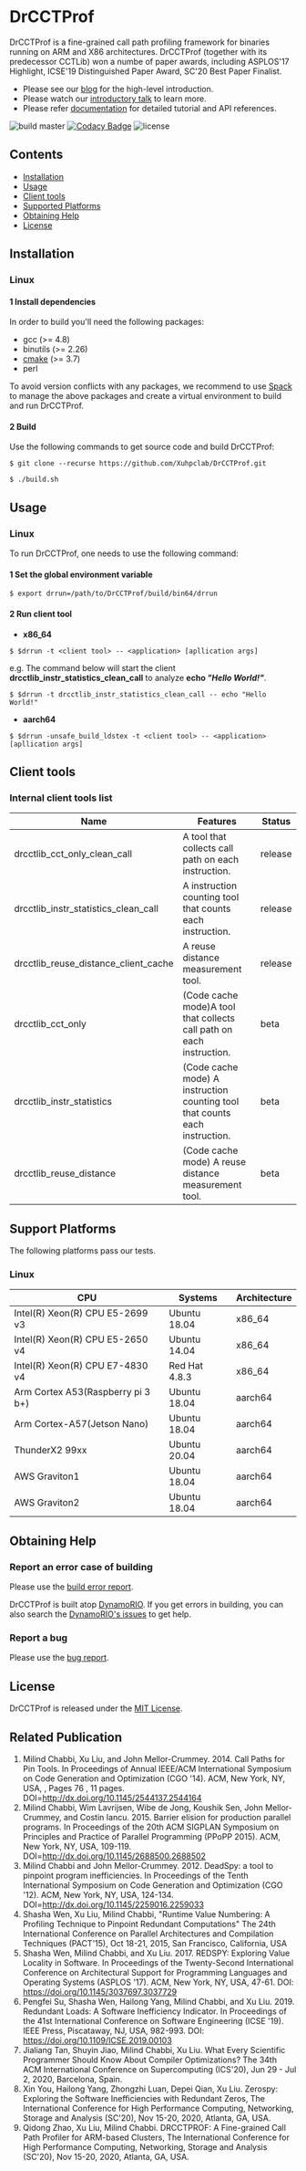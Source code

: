 # DrCCTProf

DrCCTProf is a fine-grained call path profiling framework for binaries running on ARM and X86 architectures. DrCCTProf (together with its predecessor CCTLib) won a numbe of paper awards, including ASPLOS'17 Highlight, ICSE'19 Distinguished Paper Award, SC'20 Best Paper Finalist. 

-   Please see our [blog](https://xl10.github.io/blog/drcctprof.html) for the high-level introduction.
-   Please watch our [introductory talk](https://www.youtube.com/watch?v=oUB9yh_78hE) to learn more.
-   Please refer [documentation](https://drcctprof.readthedocs.io/en/latest/) for detailed tutorial and API references. 

![build master](https://github.com/Xuhpclab/DrCCTProf/workflows/build%20master/badge.svg)
[![Codacy Badge](https://app.codacy.com/project/badge/Grade/d9708750f8b24b60bc0102dd5b89e4dd)](https://www.codacy.com/gh/Xuhpclab/DrCCTProf/dashboard?utm_source=github.com&utm_medium=referral&utm_content=Xuhpclab/DrCCTProf&utm_campaign=Badge_Grade)
![license](https://img.shields.io/github/license/Xuhpclab/DrCCTProf)

## Contents

-   [Installation](#installation)
-   [Usage](#usage)
-   [Client tools](#client-tools)
-   [Supported Platforms](#support-platforms)
-   [Obtaining Help](#obtaining-help)
-   [License](#license)

## Installation

### Linux

#### 1 Install dependencies

In order to build you'll need the following packages:

-   gcc (>= 4.8)
-   binutils (>= 2.26)
-   [cmake](https://cmake.org/download/) (>= 3.7)
-   perl

To avoid version conflicts with any packages, we recommend to use [Spack](https://spack.io/) to manage the above packages and create a virtual environment to build and run DrCCTProf. 

#### 2 Build

Use the following commands to get source code and build DrCCTProf:

```console
$ git clone --recurse https://github.com/Xuhpclab/DrCCTProf.git
```

```console
$ ./build.sh
```

## Usage

### Linux

To run DrCCTProf, one needs to use the following command:

#### 1 Set the global environment variable

```console
$ export drrun=/path/to/DrCCTProf/build/bin64/drrun
```

#### 2 Run client tool

-   **x86_64**

```console
$ $drrun -t <client tool> -- <application> [apllication args]
```

e.g. The command below will start the client **drcctlib_instr_statistics_clean_call** to analyze **echo _"Hello World!"_**.

```console
$ $drrun -t drcctlib_instr_statistics_clean_call -- echo "Hello World!"
```

-   **aarch64**

```console
$ $drrun -unsafe_build_ldstex -t <client tool> -- <application> [apllication args]
```

## Client tools

### Internal client tools list

| Name                                 | Features                                                                    | Status  |
| ------------------------------------ | --------------------------------------------------------------------------- | ------- |
| drcctlib_cct_only_clean_call         | A tool that collects call path on each instruction.                         | release |
| drcctlib_instr_statistics_clean_call | A instruction counting tool that counts each instruction.                   | release |
| drcctlib_reuse_distance_client_cache | A reuse distance measurement tool.                                          | release |
| drcctlib_cct_only                    | (Code cache mode)A tool that collects call path on each instruction.        | beta    |
| drcctlib_instr_statistics            | (Code cache mode) A instruction counting tool that counts each instruction. | beta    |
| drcctlib_reuse_distance              | (Code cache mode) A reuse distance measurement tool.                        | beta    |


## Support Platforms

The following platforms pass our tests.

### Linux

| CPU                               | Systems       | Architecture |
| --------------------------------- | ------------- | ------------ |
| Intel(R) Xeon(R) CPU E5-2699 v3   | Ubuntu 18.04  | x86_64       |
| Intel(R) Xeon(R) CPU E5-2650 v4   | Ubuntu 14.04  | x86_64       |
| Intel(R) Xeon(R) CPU E7-4830 v4   | Red Hat 4.8.3 | x86_64       |
| Arm Cortex A53(Raspberry pi 3 b+) | Ubuntu 18.04  | aarch64      |
| Arm Cortex-A57(Jetson Nano)       | Ubuntu 18.04  | aarch64      |
| ThunderX2 99xx                    | Ubuntu 20.04  | aarch64      |
| AWS Graviton1                     | Ubuntu 18.04  | aarch64      |
| AWS Graviton2                     | Ubuntu 18.04  | aarch64      |

## Obtaining Help

### Report an error case of building

Please use the [build error report](https://github.com/Xuhpclab/DrCCTProf/issues/new?labels=build-error&template=build_error.md&title=Build+error).

DrCCTProf is built atop [DynamoRIO](https://github.com/DynamoRIO/dynamorio). If you get errors in building, you can also search the [DynamoRIO's issues](https://github.com/DynamoRIO/dynamorio/issues) to get help.

### Report a bug

Please use the [bug report](https://github.com/Xuhpclab/DrCCTProf/issues/new?labels=bug-report&template=bug_report.md&title=Bug+report).

## License

DrCCTProf is released under the [MIT License](http://www.opensource.org/licenses/MIT).

## Related Publication
1. Milind Chabbi, Xu Liu, and John Mellor-Crummey. 2014. Call Paths for Pin Tools. In Proceedings of Annual IEEE/ACM International Symposium on Code Generation and Optimization (CGO '14). ACM, New York, NY, USA, , Pages 76 , 11 pages. DOI=http://dx.doi.org/10.1145/2544137.2544164
2. Milind Chabbi, Wim Lavrijsen, Wibe de Jong, Koushik Sen, John Mellor-Crummey, and Costin Iancu. 2015. Barrier elision for production parallel programs. In Proceedings of the 20th ACM SIGPLAN Symposium on Principles and Practice of Parallel Programming (PPoPP 2015). ACM, New York, NY, USA, 109-119. DOI=http://dx.doi.org/10.1145/2688500.2688502
3. Milind Chabbi and John Mellor-Crummey. 2012. DeadSpy: a tool to pinpoint program inefficiencies. In Proceedings of the Tenth International Symposium on Code Generation and Optimization (CGO '12). ACM, New York, NY, USA, 124-134. DOI=http://dx.doi.org/10.1145/2259016.2259033
4. Shasha Wen, Xu Liu, Milind Chabbi, "Runtime Value Numbering: A Profiling Technique to Pinpoint Redundant Computations"  The 24th International Conference on Parallel Architectures and Compilation Techniques (PACT'15), Oct 18-21, 2015, San Francisco, California, USA
5. Shasha Wen, Milind Chabbi, and Xu Liu. 2017. REDSPY: Exploring Value Locality in Software. In Proceedings of the Twenty-Second International Conference on Architectural Support for Programming Languages and Operating Systems (ASPLOS '17). ACM, New York, NY, USA, 47-61. DOI: https://doi.org/10.1145/3037697.3037729
6. Pengfei Su, Shasha Wen, Hailong Yang, Milind Chabbi, and Xu Liu. 2019. Redundant Loads: A Software Inefficiency Indicator. In Proceedings of the 41st International Conference on Software Engineering (ICSE '19). IEEE Press, Piscataway, NJ, USA, 982-993. DOI: https://doi.org/10.1109/ICSE.2019.00103
7. Jialiang Tan, Shuyin Jiao, Milind Chabbi, Xu Liu. What Every Scientific Programmer Should Know About Compiler Optimizations? The 34th ACM International Conference on Supercomputing (ICS'20), Jun 29 - Jul 2, 2020, Barcelona, Spain. 
8. Xin You, Hailong Yang, Zhongzhi Luan, Depei Qian, Xu Liu. Zerospy: Exploring the Software Inefficiencies with Redundant Zeros, The International Conference for High Performance Computing, Networking, Storage and Analysis (SC'20), Nov 15-20, 2020, Atlanta, GA, USA.
9. Qidong Zhao, Xu Liu, Milind Chabbi. DRCCTPROF: A Fine-grained Call Path Profiler for ARM-based Clusters, The International Conference for High Performance Computing, Networking, Storage and Analysis (SC'20), Nov 15-20, 2020, Atlanta, GA, USA. 
